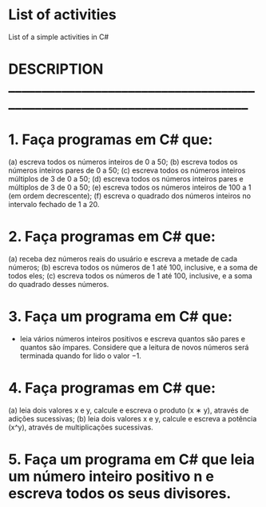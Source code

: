 # List of activities
List of a simple activities in C#

# DESCRIPTION _________________________________________________________________________

# 1. Faça programas em C# que:
(a) escreva todos os números inteiros de 0 a 50;
(b) escreva todos os números inteiros pares de 0 a 50;
(c) escreva todos os números inteiros múltiplos de 3 de 0 a 50;
(d) escreva todos os números inteiros pares e múltiplos de 3 de 0 a 50;
(e) escreva todos os números inteiros de 100 a 1 (em ordem decrescente);
(f) escreva o quadrado dos números inteiros no intervalo fechado de 1 a 20.

# 2. Faça programas em C# que:
(a) receba dez números reais do usuário e escreva a metade de cada números;
(b) escreva todos os números de 1 até 100, inclusive, e a soma de todos eles;
(c) escreva todos os números de 1 até 100, inclusive, e a soma do quadrado desses números.

# 3. Faça um programa em C# que:
- leia vários números inteiros positivos e escreva quantos são pares e quantos são ímpares. Considere que a leitura de novos números será terminada quando for lido o valor −1.

# 4. Faça programas em C# que:
(a) leia dois valores x e y, calcule e escreva o produto (x ∗ y), através de adições sucessivas;
(b) leia dois valores x e y, calcule e escreva a potência (x^y), através de multiplicações sucessivas.

# 5. Faça um programa em C# que leia um número inteiro positivo n e escreva todos os seus divisores.

